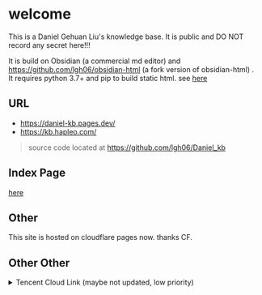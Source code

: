 # welcome
This is a Daniel Gehuan Liu's knowledge base.
It is public and DO NOT record any secret here!!!


It is build on Obsidian (a commercial md editor) and https://github.com/lgh06/obsidian-html   (a fork version of obsidian-html) .  
It requires python 3.7+ and pip to build static html. see [here](2022_thoughts/导出Obsidian为HTML.md)  


## URL
- https://daniel-kb.pages.dev/
- https://kb.hapleo.com/  




> source code located at https://github.com/lgh06/Daniel_kb  

## Index Page  
[here](./obs.html/dir_index.html)

## Other  
This site is hosted on cloudflare pages now. thanks CF.  

## Other Other  
<details>
<summary>Tencent Cloud Link (maybe not updated, low priority)</summary>
<p>
    <a 
       href="https://kb-1251786267.file.myqcloud.com/index.html" 
       rel="nofollow" 
       target="_blank">view link</a> <br />
    <a 
     href="https://console.cloud.tencent.com/cos/bucket?bucket=kb-1251786267&region=ap-chengdu" 
     rel="nofollow" 
     target="_blank">admin link</a>
</p>
  
</details>

